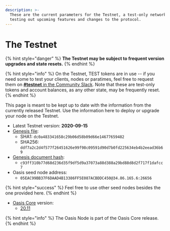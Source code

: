 ```yaml
---
description: >-
  These are the current parameters for the Testnet, a test-only network for
  testing out upcoming features and changes to the protocol.
---
```


# The Testnet

{% hint style="danger" %}
**The Testnet may be subject to frequent version upgrades and state resets.**
{% endhint %}

{% hint style="info" %}
On the Testnet, TEST tokens are in use -- if you need some to test your clients, nodes or paratimes, feel free to request them on [**\#testnet** in the Community Slack](../community-resources/connect-with-us.md). Note that these are test-only tokens and account balances, as any other state, may be frequently reset.
{% endhint %}

This page is meant to be kept up to date with the information from the currently released Testnet. Use the information here to deploy or upgrade your node on the Testnet.

* Latest Testnet version: **2020-09-15**
* [Genesis file](https://github.com/oasisprotocol/public-testnet-artifacts/releases/download/2020-09-15/genesis.json):
  * SHA1: `dc0a483341658c29b06d58b09d66e14677659482`
  * SHA256: `ddf7a2c2d4f577f26451626e99f98c09591d90d7b0fd225634eb4b2eead36b69`
* [Genesis document hash](../pre-mainnet/genesis-file.md#genesis-file-vs-genesis-document):
  * `c93ff310b77d68d236d35f9df5d9a37073a88d388a29bd88d8d2f717f1dafcc7`
* Oasis seed node address:
  * `05EAC99BB37F6DAAD4B13386FF5E087ACBDDC450@34.86.165.6:26656`

{% hint style="success" %}
Feel free to use other seed nodes besides the one provided here.
{% endhint %}

* [Oasis Core](https://github.com/oasisprotocol/oasis-core) version:
  * [20.11](https://github.com/oasisprotocol/oasis-core/releases/tag/v20.11)

{% hint style="info" %}
The Oasis Node is part of the Oasis Core release.
{% endhint %}


